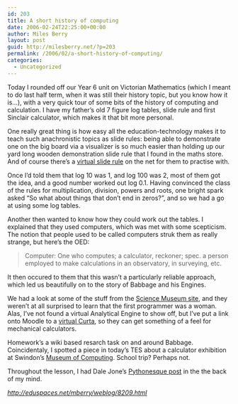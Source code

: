 ```yaml
---
id: 203
title: A short history of computing
date: 2006-02-24T22:25:00+00:00
author: Miles Berry
layout: post
guid: http://milesberry.net/?p=203
permalink: /2006/02/a-short-history-of-computing/
categories:
  - Uncategorized
---
```

Today I rounded off our Year 6 unit on Victorian Mathematics (which I meant to do last half term, when it was still their history topic, but you know how it is&#8230;), with a very quick tour of some bits of the history of computing and calculation. I have my father&#8217;s old 7 figure log tables, slide rule and first Sinclair calculator, which makes it that bit more personal.<!--more-->

One really great thing is how easy all the education-technology makes it to teach such anachronistic topics as slide rules: being able to demonstrate one on the big board via a visualizer is so much easier than holding up our yard long wooden demonstration slide rule that I found in the maths store. And of course there&#8217;s a [virtual slide rule](http://www.taswegian.com/SRTP/JavaSlide/javaslide.html) on the net for them to practise with.

Once I&#8217;d told them that log 10 was 1, and log 100 was 2, most of them got the idea, and a good number worked out log 0.1. Having convinced the class of the rules for multiplication, division, powers and roots, one bright spark asked &#8220;So what about things that don&#8217;t end in zeros?&#8221;, and so we had a go at using some log tables.

Another then wanted to know how they could work out the tables. I explained that they used computers, which was met with some scepticism. The notion that people used to be called computers struk them as really strange, but here&#8217;s the OED:

> Computer: One who computes; a calculator, reckoner; spec. a person employed to make calculations in an observatory, in surveying, etc.

It then occured to them that this wasn&#8217;t a particularly reliable approach, which led us beautifully on to the story of Babbage and his Engines.

We had a look at some of the stuff from the [Science Museum site](http://www.sciencemuseum.org.uk/on-line/babbage/index.asp), and they weren&#8217;t at all surprised to learn that the first programmer was a woman. Alas, I&#8217;ve not found a virtual Analytical Engine to show off, but I&#8217;ve put a link onto Moodle to a [virtual Curta](http://www.vcalc.net/curta_simulator_en.htm), so they can get something of a feel for mechanical calculators.

Homework&#8217;s a wiki based resarch task on and around Babbage. Coincidentaly, I spotted a piece in today&#8217;s TES about a calculator exhibition at Swindon&#8217;s [Museum of Computing](http://www.museum-of-computing.org.uk/). School trip? Perhaps not.

Throughout the lesson, I had Dale Jone&#8217;s [Pythonesque post](http://www.helpusgettobett.com/?p=65) in the the back of my mind.

_<http://eduspaces.net/mberry/weblog/8209.html>_